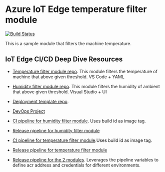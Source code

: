 # Azure IoT Edge temperature filter module

[![Build Status](https://dev.azure.com/azure-iot-edge-devops/azure-iot-edge-devops-sample/_apis/build/status/temperature-filter-module-CI?branchName=master)](https://dev.azure.com/azure-iot-edge-devops/azure-iot-edge-devops-sample/_build/latest?definitionId=3&branchName=master)

This is a sample module that filters the machine temperature.

## IoT Edge CI/CD Deep Dive Resources
- [Temperature filter module repo](https://github.com/VSChina/azure-iot-edge-temperature-filter-module-sample). This module filters the temperature of machine that above given threshold. VS Code + YAML
- [Humidity filter module repo](https://github.com/VSChina/azure-iot-edge-humidity-filter-module-sample). This module filters the humidity of ambient that above given threshold. Visual Studio + UI
- [Deployment template repo](https://github.com/VSChina/azure-iot-edge-deployment-template-sample).

- [DevOps Project](https://dev.azure.com/azure-iot-edge-devops/azure-iot-edge-devops-sample) 
- [CI pipeline for humidity filter module](https://dev.azure.com/azure-iot-edge-devops/azure-iot-edge-devops-sample/_build?definitionId=1). Uses build id as image tag.
- [Release pipeline for humidity filter module](https://dev.azure.com/azure-iot-edge-devops/azure-iot-edge-devops-sample/_release?_a=releases&view=mine&definitionId=2) 
- [CI pipeline for temperature filter module](https://dev.azure.com/azure-iot-edge-devops/azure-iot-edge-devops-sample/_build?definitionId=2).Uses build id as image tag.
- [Release pipeline for temperature filter module](https://dev.azure.com/azure-iot-edge-devops/azure-iot-edge-devops-sample/_release?_a=releases&view=mine&definitionId=1)
- [Release pipeline for the 2 modules](https://dev.azure.com/azure-iot-edge-devops/azure-iot-edge-devops-sample/_release?_a=releases&view=mine&definitionId=3). Leverages the pipeline variables to define acr address and credentials for different environments.

